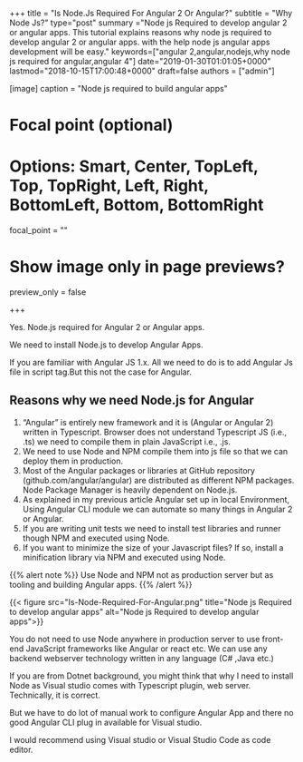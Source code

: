 +++
title = "Is Node.Js Required For Angular 2 Or Angular?"
subtitle = "Why Node Js?"
type="post"
summary ="Node js Required to develop angular 2 or angular apps. This tutorial explains reasons why node js required to develop angular 2 or angular apps. with the help node js angular apps development will be easy."
keywords=["angular 2,angular,nodejs,why node js required for angular,angular 4"]
date="2019-01-30T01:01:05+0000"
lastmod="2018-10-15T17:00:48+0000"
draft=false
authors = ["admin"]

[image]
  caption = "Node js required to build angular apps"

  # Focal point (optional)
  # Options: Smart, Center, TopLeft, Top, TopRight, Left, Right, BottomLeft, Bottom, BottomRight
  focal_point = ""

  # Show image only in page previews?
  preview_only = false

+++

Yes. Node.js required for Angular 2 or Angular apps.

We need to install Node.js to develop Angular Apps.

If you are familiar with Angular JS 1.x. All we need to do is to add Angular Js file in script tag.But this not the case for Angular.

## Reasons why we need Node.js for Angular

1. “Angular” is entirely new framework and it is (Angular or Angular 2) written in Typescript. Browser does not understand Typescript JS (i.e., .ts) we need to compile them in plain JavaScript i.e., .js.
2. We need to use Node and NPM compile them into js file so that we can deploy them in production.
3. Most of the Angular packages or libraries at GitHub repository (github.com/angular/angular) are distributed as different NPM packages. Node Package Manager is heavily dependent on Node.js.
4. As explained in my previous article Angular set up in local Environment, Using Angular CLI module we can automate so many things in Angular 2 or Angular.
5. If you are writing unit tests we need to install test libraries and runner though NPM and executed using Node.
6. If you want to minimize the size of your Javascript files? If so, install a minification library via NPM and executed using Node.

{{% alert note %}}
Use Node and NPM not as production server but as tooling and building Angular apps.
{{% /alert %}}

{{< figure src="Is-Node-Required-For-Angular.png" title="Node js Required to develop angular apps" alt="Node js Required to develop angular apps">}} 

You do not need to use Node anywhere in production server to use front-end JavaScript frameworks like Angular or react etc. We can use any backend webserver technology written in any language (C# ,Java etc.)

If you are from Dotnet background, you might think that why I need to install Node as Visual studio comes with Typescript plugin, web server. Technically, it is correct.

But we have to do lot of manual work to configure Angular App and there no good Angular CLI plug in available for Visual studio.

I would recommend using Visual studio or Visual Studio Code as code editor.